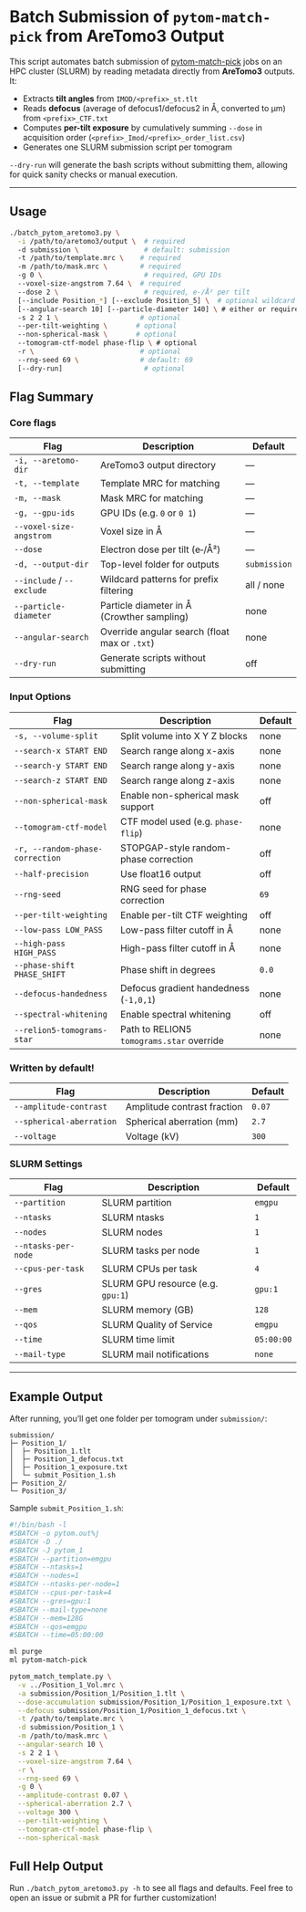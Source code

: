 # Batch Submission of `pytom-match-pick` from AreTomo3 Output

This script automates batch submission of [pytom-match-pick](https://github.com/SBC-Utrecht/pytom-match-pick) jobs on an HPC cluster (SLURM) by reading metadata directly from **AreTomo3** outputs. It:

- Extracts **tilt angles** from `IMOD/<prefix>_st.tlt`
- Reads **defocus** (average of defocus1/defocus2 in Å, converted to μm) from `<prefix>_CTF.txt`
- Computes **per-tilt exposure** by cumulatively summing `--dose` in acquisition order (`<prefix>_Imod/<prefix>_order_list.csv`)
- Generates one SLURM submission script per tomogram

`--dry-run` will generate the bash scripts without submitting them, allowing for quick sanity checks or manual execution.

---

## Usage
```bash
./batch_pytom_aretomo3.py \
  -i /path/to/aretomo3/output \  # required
  -d submission \                # default: submission
  -t /path/to/template.mrc \    # required
  -m /path/to/mask.mrc \        # required
  -g 0 \                         # required, GPU IDs
  --voxel-size-angstrom 7.64 \  # required
  --dose 2 \                     # required, e-/Å² per tilt
  [--include Position_*] [--exclude Position_5] \  # optional wildcard filtering
  [--angular-search 10] [--particle-diameter 140] \ # either or required
  -s 2 2 1 \                    # optional
  --per-tilt-weighting \       # optional
  --non-spherical-mask \       # optional
  --tomogram-ctf-model phase-flip \ # optional
  -r \                          # optional
  --rng-seed 69 \               # default: 69
  [--dry-run]                    # optional
```

## Flag Summary

### Core flags
| Flag                          | Description                                      | Default     |
|-------------------------------|--------------------------------------------------|-------------|
| `-i, --aretomo-dir`           | AreTomo3 output directory                        | —           |
| `-t, --template`              | Template MRC for matching                        | —           |
| `-m, --mask`                  | Mask MRC for matching                            | —           |
| `-g, --gpu-ids`               | GPU IDs (e.g. `0` or `0 1`)                      | —           |
| `--voxel-size-angstrom`       | Voxel size in Å                                  | —           |
| `--dose`                      | Electron dose per tilt (e‑/Å²)                   | —           |
| `-d, --output-dir`            | Top-level folder for outputs                     | `submission`|
| `--include` / `--exclude`     | Wildcard patterns for prefix filtering           | all / none  |
| `--particle-diameter`          | Particle diameter in Å (Crowther sampling)      | none        |
| `--angular-search`             | Override angular search (float max or `.txt`)   | none        |
| `--dry-run`                   | Generate scripts without submitting              | off         |

### Input Options
| Flag                           | Description                                      | Default     |
|--------------------------------|--------------------------------------------------|-------------|
| `-s, --volume-split`           | Split volume into X Y Z blocks                   | none        |
| `--search-x START END`         | Search range along x-axis                        | none        |
| `--search-y START END`         | Search range along y-axis                        | none        |
| `--search-z START END`         | Search range along z-axis                        | none        |
| `--non-spherical-mask`         | Enable non-spherical mask support                | off         |
| `--tomogram-ctf-model`         | CTF model used (e.g. `phase-flip`)               | none        |
| `-r, --random-phase-correction`| STOPGAP-style random-phase correction            | off         |
| `--half-precision`             | Use float16 output                               | off         |
| `--rng-seed`                   | RNG seed for phase correction                    | `69`        |
| `--per-tilt-weighting`         | Enable per-tilt CTF weighting                    | off         |
| `--low-pass LOW_PASS`          | Low-pass filter cutoff in Å                      | none        |
| `--high-pass HIGH_PASS`        | High-pass filter cutoff in Å                     | none        |
| `--phase-shift PHASE_SHIFT`    | Phase shift in degrees                           | `0.0`       |
| `--defocus-handedness`         | Defocus gradient handedness (`-1,0,1`)           | none        |
| `--spectral-whitening`         | Enable spectral whitening                        | off         |
| `--relion5-tomograms-star`     | Path to RELION5 `tomograms.star` override        | none        |

### Written by default!
| Flag                          | Description                                      | Default     |
|-------------------------------|--------------------------------------------------|-------------|
| `--amplitude-contrast`        | Amplitude contrast fraction                      | `0.07`      |
| `--spherical-aberration`      | Spherical aberration (mm)                        | `2.7`       |
| `--voltage`                   | Voltage (kV)                                     | `300`       |

### SLURM Settings
| Flag                          | Description                                      | Default     |
|-------------------------------|--------------------------------------------------|-------------|
| `--partition`                 | SLURM partition                                  | `emgpu`     |
| `--ntasks`                    | SLURM ntasks                                     | `1`         |
| `--nodes`                     | SLURM nodes                                      | `1`         |
| `--ntasks-per-node`           | SLURM tasks per node                             | `1`         |
| `--cpus-per-task`             | SLURM CPUs per task                              | `4`         |
| `--gres`                      | SLURM GPU resource (e.g. `gpu:1`)                | `gpu:1`     |
| `--mem`                       | SLURM memory (GB)                                | `128`       |
| `--qos`                       | SLURM Quality of Service                         | `emgpu`     |
| `--time`                      | SLURM time limit                                 | `05:00:00`  |
| `--mail-type`                 | SLURM mail notifications                         | `none`      |

---

## Example Output
After running, you’ll get one folder per tomogram under `submission/`:

```
submission/
├─ Position_1/
│  ├─ Position_1.tlt
│  ├─ Position_1_defocus.txt
│  ├─ Position_1_exposure.txt
│  └─ submit_Position_1.sh
├─ Position_2/
└─ Position_3/
```

Sample `submit_Position_1.sh`:

```bash
#!/bin/bash -l
#SBATCH -o pytom.out%j
#SBATCH -D ./
#SBATCH -J pytom_1
#SBATCH --partition=emgpu
#SBATCH --ntasks=1
#SBATCH --nodes=1
#SBATCH --ntasks-per-node=1
#SBATCH --cpus-per-task=4
#SBATCH --gres=gpu:1
#SBATCH --mail-type=none
#SBATCH --mem=128G
#SBATCH --qos=emgpu
#SBATCH --time=05:00:00

ml purge
ml pytom-match-pick

pytom_match_template.py \
  -v ../Position_1_Vol.mrc \
  -a submission/Position_1/Position_1.tlt \
  --dose-accumulation submission/Position_1/Position_1_exposure.txt \
  --defocus submission/Position_1/Position_1_defocus.txt \
  -t /path/to/template.mrc \
  -d submission/Position_1 \
  -m /path/to/mask.mrc \
  --angular-search 10 \
  -s 2 2 1 \
  --voxel-size-angstrom 7.64 \
  -r \
  --rng-seed 69 \
  -g 0 \
  --amplitude-contrast 0.07 \
  --spherical-aberration 2.7 \
  --voltage 300 \
  --per-tilt-weighting \
  --tomogram-ctf-model phase-flip \
  --non-spherical-mask
```

## Full Help Output
Run `./batch_pytom_aretomo3.py -h` to see all flags and defaults. Feel free to open an issue or submit a PR for further customization!

